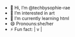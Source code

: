 - 👋 Hi, I’m @techbysophie-rae
- 👀 I’m interested in art
- 🌱 I’m currently learning html
- 😄 Pronouns:she/her
- ⚡ Fun fact: | v |

<!---
techbysophie-rae/techbysophie-rae is a ✨ special ✨ repository because its `README.md` (this file) appears on your GitHub profile.
You can click the Preview link to take a look at your changes.
--->
